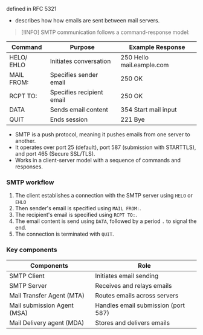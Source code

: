 defined in RFC 5321
- describes how how emails are sent between mail servers.

> [!INFO] SMTP communication follows a command-response model:

| Command    | Purpose                   | Example Response          |
| ---------- | ------------------------- | ------------------------- |
| HELO/ EHLO | Initiates conversation    | 250 Hello mail.eample.com |
| MAIL FROM: | Specifies sender email    | 250 OK                    |
| RCPT TO:   | Specifies recipient email | 250 OK                    |
| DATA       | Sends email content       | 354 Start mail input      |
| QUIT       | Ends session              | 221 Bye                   |
- SMTP is a push protocol, meaning it pushes emails from one server to another.
- It operates over port 25 (default), port 587 (submission with STARTTLS), and port 465 (Secure SSL/TLS).
- Works in a client-server model with a sequence of commands and responses.

### SMTP workflow
1. The client establishes a connection with the SMTP server using `HELO` or `EHLO`
2. Then sender's email is specified using `MAIL FROM:`.
3. The recipient's email is specified using `RCPT TO:`.
4. The email content is send using `DATA`, followed by a period `.` to signal the end.
5. The connection is terminated with `QUIT`.

### Key components

| Components                  | Role                                |
| --------------------------- | ----------------------------------- |
| SMTP Client                 | Initiates email sending             |
| SMTP Server                 | Receives and relays emails          |
| Mail Transfer Agent (MTA)   | Routes emails across servers        |
| Mail submission Agent (MSA) | Handles email submission (port 587) |
| Mail Delivery agent (MDA)   | Stores and delivers emails          |
